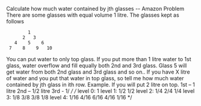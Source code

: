 Calculate how much water contained by jth glasses -- Amazon
Problem
There are some glasses with equal volume 1 litre. The glasses kept as follows


            1
          2   3
       4    5    6
     7    8    9   10
You can put water to only top glass. If you put more than 1 litre water to 1st glass, water overflow and fill equally both 2nd and 3rd glass. Glass 5 will get water from both 2nd glass and 3rd glass and so on.. 
If you have X litre of water and you put that water in top glass, so tell me how much water contained by jth glass in ith row. 
Example. If you will put 2 litre on top. 
1st – 1 litre 
2nd – 1/2 litre 
3rd - 1/
*/
/*
level 0: 1
level 1: 1/2  1/2
level 2: 1/4  2/4  1/4
level 3: 1/8  3/8  3/8  1/8
level 4: 1/16  4/16  6/16  4/16  1/16
*/
